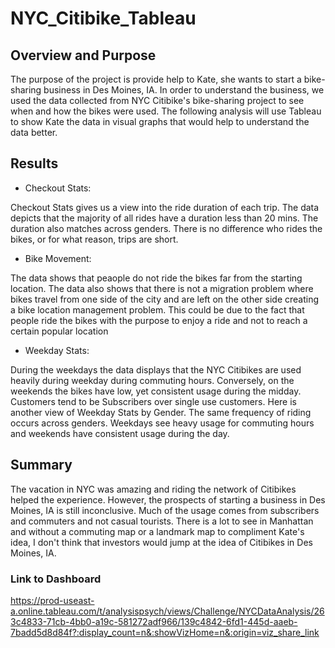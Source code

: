 # NYC_Citibike_Tableau

## Overview and Purpose

The purpose of the project is provide help to Kate, she wants to start a bike-sharing business in Des Moines, IA. In order to understand the business, we used the data collected from NYC Citibike's bike-sharing project to see when and how the bikes were used. The following analysis will use Tableau to show Kate the data in visual graphs that would help to understand the data better.

## Results

- Checkout Stats:

Checkout Stats gives us a view into the ride duration of each trip. The data depicts that the majority of all rides have a duration less than 20 mins. The duration also matches across genders. There is no difference who rides the bikes, or for what reason, trips are short.

- Bike Movement:

The data shows that peaople do not ride the bikes far from the starting location. The data also shows that there is not a migration problem where bikes travel from one side of the city and are left on the other side creating a bike location management problem. This could be due to the fact that people ride the bikes with the purpose to enjoy a ride and not to reach a certain popular location

- Weekday Stats:

During the weekdays the data displays that the NYC Citibikes are used heavily during weekday during commuting hours. Conversely, on the weekends the bikes have low, yet consistent usage during the midday. Customers tend to be Subscribers over single use customers. Here is another view of Weekday Stats by Gender. The same frequency of riding occurs across genders. Weekdays see heavy usage for commuting hours and weekends have consistent usage during the day.

## Summary
The vacation in NYC was amazing and riding the network of Citibikes helped the experience. However, the prospects of starting a business in Des Moines, IA is still inconclusive. Much of the usage comes from subscribers and commuters and not casual tourists. There is a lot to see in Manhattan and without a commuting map or a landmark map to compliment Kate's idea, I don't think that investors would jump at the idea of Citibikes in Des Moines, IA.

### Link to Dashboard
https://prod-useast-a.online.tableau.com/t/analysispsych/views/Challenge/NYCDataAnalysis/263c4833-71cb-4bb0-a19c-581272adf966/139c4842-6fd1-445d-aaeb-7badd5d8d84f?:display_count=n&:showVizHome=n&:origin=viz_share_link
